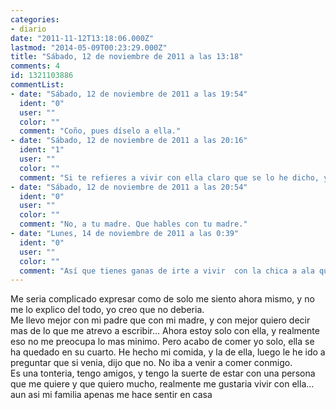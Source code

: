 ```yaml
---
categories:
- diario
date: "2011-11-12T13:18:06.000Z"
lastmod: "2014-05-09T00:23:29.000Z"
title: "Sábado, 12 de noviembre de 2011 a las 13:18"
comments: 4
id: 1321103886
commentList:
- date: "Sábado, 12 de noviembre de 2011 a las 19:54"
  ident: "0"
  user: ""
  color: ""
  comment: "Coño, pues díselo a ella."
- date: "Sábado, 12 de noviembre de 2011 a las 20:16"
  ident: "1"
  user: ""
  color: ""
  comment: "Si te refieres a vivir con ella claro que se lo he dicho, y queremos. Pero desgraciadamente hacen falta mas que ganas para irse a vivir juntos..."
- date: "Sábado, 12 de noviembre de 2011 a las 20:54"
  ident: "0"
  user: ""
  color: ""
  comment: "No, a tu madre. Que hables con tu madre."
- date: "Lunes, 14 de noviembre de 2011 a las 0:39"
  ident: "0"
  user: ""
  color: ""
  comment: "Así que tienes ganas de irte a vivir  con la chica a ala que quieres, bonito.  \nRespecto a lo de tu madre, si crees que ese suceso tiene importancia hablalo con ella. Yo no lo haría pero porque soy muy poco familiar."
---
```


Me seria complicado expresar como de solo me siento ahora mismo, y no me lo explico del todo, yo creo que no deberia.  
Me llevo mejor con mi padre que con mi madre, y con mejor quiero decir mas de lo que me atrevo a escribir... Ahora estoy solo con ella, y realmente eso no me preocupa lo mas minimo. Pero acabo de comer yo solo, ella se ha quedado en su cuarto. He hecho mi comida, y la de ella, luego le he ido a preguntar que si venia, dijo que no. No iba a venir a comer conmigo.  
Es una tonteria, tengo amigos, y tengo la suerte de estar con una persona que me quiere y que quiero mucho, realmente me gustaria vivir con ella... aun asi mi familia apenas me hace sentir en casa